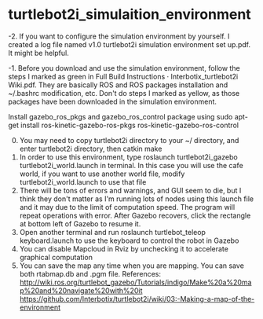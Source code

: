 # turtlebot2i_simulaition_environment
-2. If you want to configure the simulation environment by yourself. I created a log file named v1.0 turtlebot2i simulation environment set up.pdf. It might be helpful.

-1. Before you download and use the simulation environment, follow the steps I marked as green in Full Build Instructions · Interbotix_turtlebot2i Wiki.pdf. They are basically ROS and ROS packages installation and ~/.bashrc modification, etc. Don't do steps I marked as yellow, as those packages have been downloaded in the simulation environment.

Install gazebo_ros_pkgs and gazebo_ros_control package using
sudo apt-get install ros-kinetic-gazebo-ros-pkgs ros-kinetic-gazebo-ros-control

0. You may need to copy turtlebot2i directory to your ~/ directory, and enter turtlebot2i directory, then catkin make
1. In order to use this environment, type roslaunch turtlebot2i_gazebo turtlebot2i_world.launch in terminal. In this case you will use the cafe world, if you want to use another world file, modify turtlebot2i_world.launch to use that file
2. There will be tons of errors and warnings, and GUI seem to die, but I think they don't matter as I'm running lots of nodes using this launch file and it may due to the limit of computation speed. The program will repeat operations with error. After Gazebo recovers, click the rectangle at bottom left of Gazebo to resume it.
3. Open another terminal and run roslaunch turtlebot_teleop keyboard.launch to use the keyboard to control the robot in Gazebo
4. You can disable Mapcloud in Rviz by unchecking it to accelerate graphical computation
5. You can save the map any time when you are mapping. You can save both rtabmap.db and .pgm file.
References:
http://wiki.ros.org/turtlebot_gazebo/Tutorials/indigo/Make%20a%20map%20and%20navigate%20with%20it
https://github.com/Interbotix/turtlebot2i/wiki/03:-Making-a-map-of-the-environment

